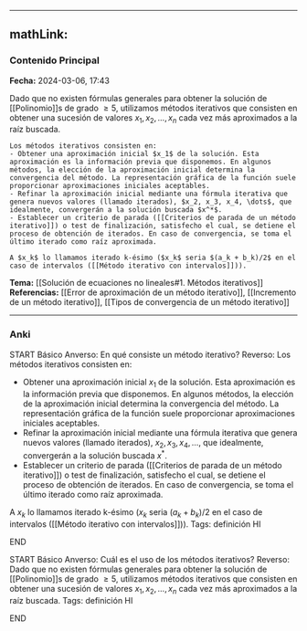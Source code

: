 
---
mathLink:
---
### Contenido Principal

**Fecha:** 2024-03-06, 17:43

Dado que no existen fórmulas generales para obtener la solución de [[Polinomio]]s de grado $\ge 5$, utilizamos métodos iterativos que consisten en obtener una sucesión de valores $x_1, x_2, \dots, x_n$ cada vez más aproximados a la raíz buscada.

```ad-formal
Los métodos iterativos consisten en:
- Obtener una aproximación inicial $x_1$ de la solución. Esta aproximación es la información previa que disponemos. En algunos métodos, la elección de la aproximación inicial determina la convergencia del método. La representación gráfica de la función suele proporcionar aproximaciones iniciales aceptables.
- Refinar la aproximación inicial mediante una fórmula iterativa que genera nuevos valores (llamado iterados), $x_2, x_3, x_4, \dots$, que idealmente, convergerán a la solución buscada $x^*$.
- Establecer un criterio de parada ([[Criterios de parada de un método iterativo]]) o test de finalización, satisfecho el cual, se detiene el proceso de obtención de iterados. En caso de convergencia, se toma el último iterado como raíz aproximada.

A $x_k$ lo llamamos iterado k-ésimo ($x_k$ seria $(a_k + b_k)/2$ en el caso de intervalos ([[Método iterativo con intervalos]])).
```

**Tema:** [[Solución de ecuaciones no lineales#1. Métodos iterativos]]
**Referencias:** [[Error de aproximación de un método iterativo]], [[Incremento de un método iterativo]], [[Tipos de convergencia de un método iterativo]]

---
### Anki

START
Básico
Anverso: En qué consiste un método iterativo?
Reverso: Los métodos iterativos consisten en:
- Obtener una aproximación inicial $x_1$ de la solución. Esta aproximación es la información previa que disponemos. En algunos métodos, la elección de la aproximación inicial determina la convergencia del método. La representación gráfica de la función suele proporcionar aproximaciones iniciales aceptables.
- Refinar la aproximación inicial mediante una fórmula iterativa que genera nuevos valores (llamado iterados), $x_2, x_3, x_4, \dots$, que idealmente, convergerán a la solución buscada $x^*$.
- Establecer un criterio de parada ([[Criterios de parada de un método iterativo]]) o test de finalización, satisfecho el cual, se detiene el proceso de obtención de iterados. En caso de convergencia, se toma el último iterado como raíz aproximada.

A $x_k$ lo llamamos iterado k-ésimo ($x_k$ seria $(a_k + b_k)/2$ en el caso de intervalos ([[Método iterativo con intervalos]])).
Tags: definición HI
<!--ID: 1709746655794-->
END

START
Básico
Anverso: Cuál es el uso de los métodos iterativos?
Reverso: Dado que no existen fórmulas generales para obtener la solución de [[Polinomio]]s de grado $\ge 5$, utilizamos métodos iterativos que consisten en obtener una sucesión de valores $x_1, x_2, \dots, x_n$ cada vez más aproximados a la raíz buscada.
Tags: definición HI
<!--ID: 1709746655804-->
END